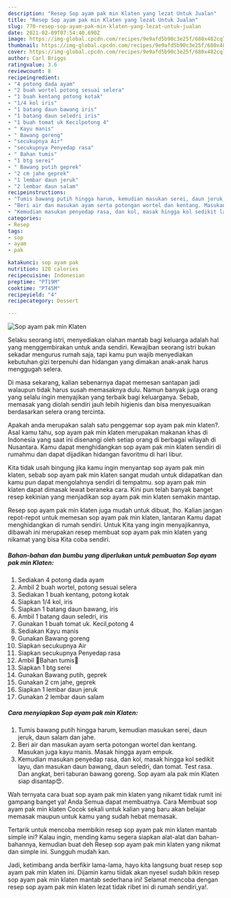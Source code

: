 ```yaml
---
description: "Resep Sop ayam pak min Klaten yang lezat Untuk Jualan"
title: "Resep Sop ayam pak min Klaten yang lezat Untuk Jualan"
slug: 770-resep-sop-ayam-pak-min-klaten-yang-lezat-untuk-jualan
date: 2021-02-09T07:54:40.690Z
image: https://img-global.cpcdn.com/recipes/9e9afd5b90c3e25f/680x482cq70/sop-ayam-pak-min-klaten-foto-resep-utama.jpg
thumbnail: https://img-global.cpcdn.com/recipes/9e9afd5b90c3e25f/680x482cq70/sop-ayam-pak-min-klaten-foto-resep-utama.jpg
cover: https://img-global.cpcdn.com/recipes/9e9afd5b90c3e25f/680x482cq70/sop-ayam-pak-min-klaten-foto-resep-utama.jpg
author: Carl Briggs
ratingvalue: 3.6
reviewcount: 8
recipeingredient:
- "4 potong dada ayam"
- "2 buah wortel potong sesuai selera"
- "1 buah kentang potong kotak"
- "1/4 kol iris"
- "1 batang daun bawang iris"
- "1 batang daun seledri iris"
- "1 buah tomat uk Kecilpotong 4"
- " Kayu manis"
- " Bawang goreng"
- "secukupnya Air"
- "secukupnya Penyedap rasa"
- " Bahan tumis"
- "1 btg serei"
- " Bawang putih geprek"
- "2 cm jahe geprek"
- "1 lembar daun jeruk"
- "2 lembar daun salam"
recipeinstructions:
- "Tumis bawang putih hingga harum, kemudian masukan serei, daun jeruk, daun salam dan jahe."
- "Beri air dan masukan ayam serta potongan wortel dan kentang. Masukan juga kayu manis. Masak hingga ayam empuk."
- "Kemudian masukan penyedap rasa, dan kol, masak hingga kol sedikit layu, dan masukan daun bawang, daun seledri, dan tomat. Test rasa. Dan angkat, beri taburan bawang goreng. Sop ayam ala pak min Klaten siap disantap😍."
categories:
- Resep
tags:
- sop
- ayam
- pak

katakunci: sop ayam pak 
nutrition: 128 calories
recipecuisine: Indonesian
preptime: "PT19M"
cooktime: "PT45M"
recipeyield: "4"
recipecategory: Dessert

---
```



![Sop ayam pak min Klaten](https://img-global.cpcdn.com/recipes/9e9afd5b90c3e25f/680x482cq70/sop-ayam-pak-min-klaten-foto-resep-utama.jpg)

Selaku seorang istri, menyediakan olahan mantab bagi keluarga adalah hal yang menggembirakan untuk anda sendiri. Kewajiban seorang istri bukan sekadar mengurus rumah saja, tapi kamu pun wajib menyediakan kebutuhan gizi terpenuhi dan hidangan yang dimakan anak-anak harus menggugah selera.

Di masa  sekarang, kalian sebenarnya dapat memesan santapan jadi walaupun tidak harus susah memasaknya dulu. Namun banyak juga orang yang selalu ingin menyajikan yang terbaik bagi keluarganya. Sebab, memasak yang diolah sendiri jauh lebih higienis dan bisa menyesuaikan berdasarkan selera orang tercinta. 



Apakah anda merupakan salah satu penggemar sop ayam pak min klaten?. Asal kamu tahu, sop ayam pak min klaten merupakan makanan khas di Indonesia yang saat ini disenangi oleh setiap orang di berbagai wilayah di Nusantara. Kamu dapat menghidangkan sop ayam pak min klaten sendiri di rumahmu dan dapat dijadikan hidangan favoritmu di hari libur.

Kita tidak usah bingung jika kamu ingin menyantap sop ayam pak min klaten, sebab sop ayam pak min klaten sangat mudah untuk didapatkan dan kamu pun dapat mengolahnya sendiri di tempatmu. sop ayam pak min klaten dapat dimasak lewat beraneka cara. Kini pun telah banyak banget resep kekinian yang menjadikan sop ayam pak min klaten semakin mantap.

Resep sop ayam pak min klaten juga mudah untuk dibuat, lho. Kalian jangan repot-repot untuk memesan sop ayam pak min klaten, lantaran Kamu dapat menghidangkan di rumah sendiri. Untuk Kita yang ingin menyajikannya, dibawah ini merupakan resep membuat sop ayam pak min klaten yang nikamat yang bisa Kita coba sendiri.

<!--inarticleads1-->

##### Bahan-bahan dan bumbu yang diperlukan untuk pembuatan Sop ayam pak min Klaten:

1. Sediakan 4 potong dada ayam
1. Ambil 2 buah wortel, potong sesuai selera
1. Sediakan 1 buah kentang, potong kotak
1. Siapkan 1/4 kol, iris
1. Siapkan 1 batang daun bawang, iris
1. Ambil 1 batang daun seledri, iris
1. Gunakan 1 buah tomat uk. Kecil,potong 4
1. Sediakan  Kayu manis
1. Gunakan  Bawang goreng
1. Siapkan secukupnya Air
1. Siapkan secukupnya Penyedap rasa
1. Ambil  🌺Bahan tumis🌺
1. Siapkan 1 btg serei
1. Gunakan  Bawang putih, geprek
1. Gunakan 2 cm jahe, geprek
1. Siapkan 1 lembar daun jeruk
1. Gunakan 2 lembar daun salam




<!--inarticleads2-->

##### Cara menyiapkan Sop ayam pak min Klaten:

1. Tumis bawang putih hingga harum, kemudian masukan serei, daun jeruk, daun salam dan jahe.
1. Beri air dan masukan ayam serta potongan wortel dan kentang. Masukan juga kayu manis. Masak hingga ayam empuk.
1. Kemudian masukan penyedap rasa, dan kol, masak hingga kol sedikit layu, dan masukan daun bawang, daun seledri, dan tomat. Test rasa. Dan angkat, beri taburan bawang goreng. Sop ayam ala pak min Klaten siap disantap😍.




Wah ternyata cara buat sop ayam pak min klaten yang nikamt tidak rumit ini gampang banget ya! Anda Semua dapat membuatnya. Cara Membuat sop ayam pak min klaten Cocok sekali untuk kalian yang baru akan belajar memasak maupun untuk kamu yang sudah hebat memasak.

Tertarik untuk mencoba membikin resep sop ayam pak min klaten mantab simple ini? Kalau ingin, mending kamu segera siapkan alat-alat dan bahan-bahannya, kemudian buat deh Resep sop ayam pak min klaten yang nikmat dan simple ini. Sungguh mudah kan. 

Jadi, ketimbang anda berfikir lama-lama, hayo kita langsung buat resep sop ayam pak min klaten ini. Dijamin kamu tiidak akan nyesel sudah bikin resep sop ayam pak min klaten mantab sederhana ini! Selamat mencoba dengan resep sop ayam pak min klaten lezat tidak ribet ini di rumah sendiri,ya!.

